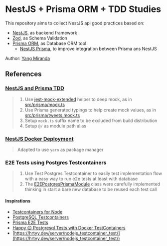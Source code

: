 # NestJS + Prisma ORM + TDD Studies

This repository aims to collect NestJS api good practices based on:

- [NestJS](https://nestjs.com/), as backend framework
- [Zod](https://zod.dev/), as Schema Validation
- [Prisma ORM](https://www.prisma.io/), as Database ORM tool
  - [NestJS Prisma](https://nestjs-prisma.dev/), to improve integration between Prisma ans NestJS

Author: [Yang Miranda](https://github.com/yangricardo)

## References

### [NestJS and Prisma TDD](https://www.tomray.dev/nestjs-prisma)

> 1. Use [jest-mock-extended](https://github.com/marchaos/jest-mock-extended) helper to deep mock, as in [src/prisma/mock.ts](src/prisma/mock.ts)
> 2. Use Prisma generated typings to help create mock values, as in [src/prisma/tweets.mock.ts](src/prisma/tweets.mock.ts)
> 3. Setup `mock.ts` suffix name to be excluded from build distribution
> 4. Setup `@/` as module path alias

### [NestJS Docker Deployment](https://www.tomray.dev/nestjs-docker-production)

> Adapted to use `yarn` as package manager

### E2E Tests using Postgres Testcontainers

> 1. Use Test Postgres Testcontainer to easily test implementation flow with a easy way to run e2e tests at least with database
> 2. The [E2EPostgresPrismaModule](test/prisma.testcontainer.ts) class were carefully implemented thinking in start a bare new database to be reused each test call

#### Inspirations

- [Testcontainers for Node](https://node.testcontainers.org/quickstart/)
- [PostgreSQL Testcontainers](https://testcontainers.com/modules/postgresql/)
- [Prisma E2E Tests](https://www.prisma.io/blog/testing-series-4-OVXtDis201)
- [Happy 😉 Postgresql Tests with Docker TestContainers](https://noga-lasman.medium.com/happy-postgresql-tests-with-docker-testcontainers-abcf2d4722fd)
- [https://hrtyy.dev/server/nodejs_testcontainer_test/](https://hrtyy.dev/server/nodejs_testcontainer_test/)
